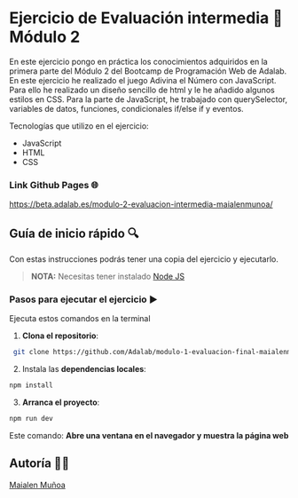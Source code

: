 # Ejercicio de Evaluación intermedia 💜 Módulo 2

En este ejercicio pongo en práctica los conocimientos adquiridos en la primera parte del Módulo 2 del Bootcamp de Programación Web    de Adalab. En este ejercicio he realizado el juego Adivina el Número con JavaScript. Para ello he realizado un diseño sencillo de html y le he añadido algunos estilos en CSS. 
Para la parte de JavaScript, he trabajado con querySelector, variables de datos, funciones, condicionales if/else if y eventos. 

Tecnologías que utilizo en el ejercicio:

- JavaScript
- HTML
- CSS

### Link Github Pages 🌐

https://beta.adalab.es/modulo-2-evaluacion-intermedia-maialenmunoa/

## Guía de inicio rápido 🔍

Con estas instrucciones podrás tener una copia del ejercicio y ejecutarlo.

> **NOTA:** Necesitas tener instalado [Node JS](https://nodejs.org/)

### Pasos para ejecutar el ejercicio ▶️

Ejecuta estos comandos en la terminal

1. **Clona el repositorio**:

```bash
 git clone https://github.com/Adalab/modulo-1-evaluacion-final-maialenmunoa.git
```

2. Instala las **dependencias locales**:

```bash
npm install
```

3. **Arranca el proyecto**:

```bash
npm run dev
```

Este comando:
**Abre una ventana en el navegador y muestra la página web**

## Autoría 👩‍💻

[Maialen Muñoa](https://github.com/maialenmunoa)
